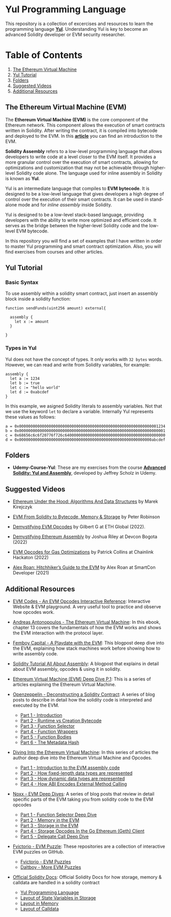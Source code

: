 # Yul Programming Language
This repository is a collection of excercises and resources to learn the programming language [**Yul**](https://docs.soliditylang.org/en/latest/). Understanding Yul is key to become an advanced Solidity developer or EVM security researcher.

# Table of Contents
1. [The Ethereum Virtual Machine](#the-ethereum-virtual-machine-evm)
2. [Yul Tutorial](#yul-tutorial)
2. [Folders](#folders)
2. [Suggested Videos](#suggested-videos)
3. [Additional Resources](#additional-resources)

## The Ethereum Virtual Machine (EVM)
The **Ethereum Virtual Machine (EVM)** is the core component of the Ethereum network. This component allows the execution of smart contracts written in Solidity. After writing the contract, it is compiled into bytecode and deployed to the EVM. In this [**article**](https://medium.com/coinsbench/ethereum-virtual-machine-evm-deep-dive-part-i-7dd6fe7b2f44?sk=ecde25a77594f0a99366c23bc79aaa3c) you can find an introduction to the EVM.

**Solidity Assembly** refers to a low-level programming language that allows developers to write code at a level closer to the EVM itself. It provides a more granular control over the execution of smart contracts, allowing for optimizations and customization that may not be achievable through higher-level Solidity code alone. The language used for inline assembly in Solidity is known as **Yul**. 

Yul is an intermediate language that compiles to **EVM bytecode**. It is designed to be a low-level language that gives developers a high degree of control over the execution of their smart contracts. It can be used in stand-alone mode and for *inline assembly* inside Solidity.

Yul is designed to be a low-level stack-based language, providing developers with the ability to write more optimized and efficient code. It serves as the bridge between the higher-level Solidity code and the low-level EVM bytecode.

In this repository you will find a set of examples that I have written in order to master Yul programming and smart contract optimization. Also, you will find exercises from courses and other articles.

## Yul Tutorial

### Basic Syntax
To use assembly within a solidity smart contract, just insert an assembly block inside a solidity function:

```solidity 
function sendFunds(uint256 amount) external{

  assembly {
    let x := amount
  }

}
```

### Types in Yul
Yul does not have the concept of types. It only works with `32 bytes` words. However, we can read and write from Solidity variables, for example: 

```solidity 
assembly {
  let a := 1234
  let b := true
  let c := "hello world"
  let d := 0xabcdef
}
```
In this example, we asigned Solidity literals to assembly variables. Not that we use the keyword `let` to declare a variable. Internally Yul represents these values as follows:

```solidity 
a = 0x0000000000000000000000000000000000000000000000000000000000001234
b = 0x0000000000000000000000000000000000000000000000000000000000000001
c = 0x68656c6c6f20776f726c64000000000000000000000000000000000000000000
d = 0x0000000000000000000000000000000000000000000000000000000000abcdef

```



## Folders
* **Udemy-Course-Yul**: These are my exercises from the course  [**Advanced Solidity: Yul and Assembly**](https://www.udemy.com/course/advanced-solidity-yul-and-assembly/), developed by Jeffrey Scholz in Udemy.

## Suggested Videos

- [Ethereum Under the Hood: Algorithms And Data Structures](https://www.youtube.com/watch?v=OxofT39TJgg) by Marek Kirejczyk

- [EVM From Solidity to Bytecode, Memory & Storage](https://www.youtube.com/watch?v=RxL_1AfV7N4&t=2s) by Peter Robinson

- [Demystifying EVM Opcodes](https://youtu.be/_tcyI_lNvo0?si=kxPFtKlVGAEb4HbT) by Gilbert G at ETH Global (2022).

- [Demystifying Ethereum Assembly](https://youtu.be/btDOvn8pLkA?si=fXKHMC_DIhmqZLok) by Joshua Riley at Devcon Bogota (2022)

- [EVM Opcodes for Gas Optimizations](https://www.youtube.com/live/M8_4THWJkHQ?si=uKYpXOf1BIkQt1qe) by Patrick Collins at Chainlink Hackaton (2022)

- [Alex Roan: Hitchhiker’s Guide to the EVM](https://youtu.be/zgukojxyHKc?si=2y5xectQ8U0bLCk0) by Alex Roan at SmartCon Developer (2021)

## Additional Resources

+ [EVM Codes - An EVM Opcodes Interactive Reference](https://www.evm.codes/): Interactive Website & EVM playground. A very useful tool to practice and observe how opcodes work.

+ [Andreas Antonopoulos - The Ethereum Virtual Machine](https://github.com/ethereumbook/ethereumbook/blob/develop/13evm.asciidoc): In this ebook, chapter 13 covers the fundamentals of how the EVM works and shows the EVM interaction with the protocol layer.

+ [Femboy Capital - A Playdate with the EVM](https://femboy.capital/evm-pt1): This blogpost deep dive into the EVM, explaining how stack machines work before showing how to write assembly code.

+ [Solidity Tutorial All About Assembly](https://jeancvllr.medium.com/solidity-tutorial-all-about-assembly-5acdfefde05c): A blogpost that explains in detail about EVM assembly, opcodes & using it in solidity.

+ [Ethereum Virtual Machine (EVM) Deep Dive P.1](https://medium.com/coinsbench/ethereum-virtual-machine-evm-deep-dive-part-i-7dd6fe7b2f44?sk=ecde25a77594f0a99366c23bc79aaa3c): This is a series of articles explaining the Ethereum Virtual Machine.

+ [Openzeppelin - Deconstructing a Solidity Contract](https://openzeppelin.com/): A series of blog posts to describe in detail how the solidity code is interpreted and executed by the EVM.
  - [Part 1 - Introduction](https://blog.openzeppelin.com/deconstructing-a-solidity-contract-part-i-introduction-832efd2d7737/)
  - [Part 2 - Runtime vs Creation Bytecode](https://blog.zeppelin.solutions/deconstructing-a-solidity-contract-part-ii-creation-vs-runtime-6b9d60ecb44c)
  - [Part 3 - Function Selector](https://blog.zeppelin.solutions/deconstructing-a-solidity-contract-part-iii-the-function-selector-6a9b6886ea49)
  - [Part 4 - Function Wrappers](https://blog.zeppelin.solutions/deconstructing-a-solidity-contract-part-iv-function-wrappers-d8e46672b0ed)
  - [Part 5 - Function Bodies](https://blog.zeppelin.solutions/deconstructing-a-solidity-contract-part-v-function-bodies-2d19d4bef8be)
  - [Part 6 - The Metadata Hash](https://blog.zeppelin.solutions/deconstructing-a-solidity-contract-part-vi-the-swarm-hash-70f069e22aef)

+ [Diving Into the Ethereum Virtual Machine](https://medium.com/@hayeah/diving-into-the-ethereum-vm-6e8d5d2f3c30): In this series of articles the author deep dive into the Ethereum Virtual Machine and Opcodes.
  - [Part 1 - Introduction to the EVM assembly code](https://medium.com/@hayeah/diving-into-the-ethereum-vm-6e8d5d2f3c30)
  - [Part 2 - How fixed-length data types are represented](https://medium.com/@hayeah/diving-into-the-ethereum-vm-part-2-storage-layout-bc5349cb11b7)
  - [Part 3 - How dynamic data types are represented](https://medium.com/@hayeah/diving-into-the-ethereum-vm-the-hidden-costs-of-arrays-28e119f04a9b)
  - [Part 4 - How ABI Encodes External Method Calling](https://medium.com/@hayeah/how-to-decipher-a-smart-contract-method-call-8ee980311603)

+ [Noxx - EVM Deep Dives](https://noxx.substack.com/p/evm-deep-dives-the-path-to-shadowy?s=r): A series of blog posts that review in detail specific parts of the EVM taking you from solidity code to the EVM opcodes
 
  - [Part 1 - Function Selector Deep Dive](https://noxx.substack.com/p/evm-deep-dives-the-path-to-shadowy?s=r)
  - [Part 2 - Memory in the EVM](https://noxx.substack.com/p/evm-deep-dives-the-path-to-shadowy-d6b?s=r)
  - [Part 3 - Storage in the EVM](https://noxx.substack.com/p/evm-deep-dives-the-path-to-shadowy-3ea?s=r)
  - [Part 4 - Storage Opcodes In the Go Ethereum (Geth) Client](https://noxx.substack.com/p/evm-deep-dives-the-path-to-shadowy-5a5?utm_source=%2Fprofile%2F80455042-noxx&utm_medium=reader2&s=r)
  - [Part 5 - Delegate Call Deep Dive](https://noxx.substack.com/p/evm-deep-dives-the-path-to-shadowy-a5f?utm_source=%2Fprofile%2F80455042-noxx&utm_medium=reader2&s=r)

+ [Fvictorio - EVM Puzzle](https://github.com/fvictorio/evm-puzzles): These repositories are a collection of interactive EVM puzzles on GitHub.
  - [Fvictorio - EVM Puzzles](https://github.com/fvictorio/evm-puzzles)
  - [Daltboy - More EVM Puzzles](https://github.com/daltyboy11/more-evm-puzzles)

+ [Official Solidity Docs](https://docs.soliditylang.org/en/v0.8.10/internals/layout_in_storage.html): Official Solidity Docs for how storage, memory & calldata are handled in a solidity contract
  - [Yul Programming Language](https://docs.soliditylang.org/en/latest/yul.html)
  - [Layout of State Variables in Storage](https://docs.soliditylang.org/en/v0.8.10/internals/layout_in_storage.html)
  - [Layout in Memory](https://docs.soliditylang.org/en/v0.8.10/internals/layout_in_memory.html)
  - [Layout of Calldata](https://docs.soliditylang.org/en/v0.8.10/internals/layout_in_calldata.html)